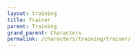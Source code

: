 ```yaml
---
layout: training
title: Trainer
parent: Training
grand_parent: Characters
permalink: /characters/training/trainer/
---
```

